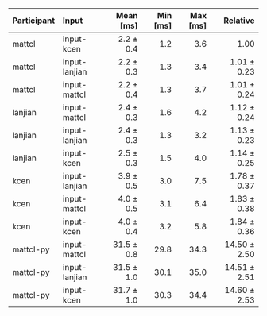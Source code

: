 | Participant | Input | Mean [ms] | Min [ms] | Max [ms] | Relative |
|:---|:---|---:|---:|---:|---:|
| mattcl | input-kcen | 2.2 ± 0.4 | 1.2 | 3.6 | 1.00 |
| mattcl | input-lanjian | 2.2 ± 0.3 | 1.3 | 3.4 | 1.01 ± 0.23 |
| mattcl | input-mattcl | 2.2 ± 0.4 | 1.3 | 3.7 | 1.01 ± 0.24 |
| lanjian | input-mattcl | 2.4 ± 0.3 | 1.6 | 4.2 | 1.12 ± 0.24 |
| lanjian | input-lanjian | 2.4 ± 0.3 | 1.3 | 3.2 | 1.13 ± 0.23 |
| lanjian | input-kcen | 2.5 ± 0.3 | 1.5 | 4.0 | 1.14 ± 0.25 |
| kcen | input-lanjian | 3.9 ± 0.5 | 3.0 | 7.5 | 1.78 ± 0.37 |
| kcen | input-mattcl | 4.0 ± 0.5 | 3.1 | 6.4 | 1.83 ± 0.38 |
| kcen | input-kcen | 4.0 ± 0.4 | 3.2 | 5.8 | 1.84 ± 0.36 |
| mattcl-py | input-mattcl | 31.5 ± 0.8 | 29.8 | 34.3 | 14.50 ± 2.50 |
| mattcl-py | input-lanjian | 31.5 ± 1.0 | 30.1 | 35.0 | 14.51 ± 2.51 |
| mattcl-py | input-kcen | 31.7 ± 1.0 | 30.3 | 34.4 | 14.60 ± 2.53 |
